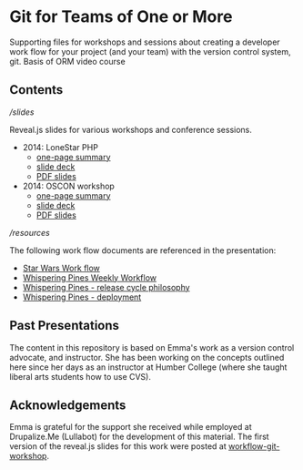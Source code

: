 Git for Teams of One or More
=====================

Supporting files for workshops and sessions about creating a
developer work flow for your project (and your team) with the
version control system, git.
Basis of ORM video course


## Contents

*/slides*

Reveal.js slides for various workshops and conference sessions.

- 2014: LoneStar PHP
  - [one-page summary](slides/slides/session-lonestarphp-strategy.md)
  - [slide deck](http://emmajane.github.io/gitforteams/slides/slides/session-lonestar.html)
  - [PDF slides](http://emmajane.github.io/gitforteams/handouts/slides-gitforteams-lonestarphp.pdf)
- 2014: OSCON workshop
  - [one-page summary](slides/slides/workshop-oscon-gitforteams.md)
  - [slide deck](http://emmajane.github.io/gitforteams/slides/slides/workshop-oscon.html)
  - [PDF slides](http://emmajane.github.io/gitforteams/handouts/slides-gitforteams-oscon.pdf)

*/resources*

The following work flow documents are referenced in the presentation:

- [Star Wars Work flow](resources/workflow-sample-starwars.md)
- [Whispering Pines Weekly Workflow](resources/workflow-sample-whisperingpines-code.md)
- [Whispering Pines - release cycle philosophy](resources/workflow-sample-whisperingpines-releasecycle.md)
- [Whispering Pines - deployment](resources/workflow-sample-whisperingpines-deployment.md)

## Past Presentations

The content in this repository is based on Emma's work as a
version control advocate, and instructor. She has been working
on the concepts outlined here since her days as an instructor at
Humber College (where she taught liberal arts
students how to use CVS).

## Acknowledgements

Emma is grateful for the support she received while employed at
Drupalize.Me (Lullabot) for the development of this material.
The first version of the reveal.js slides for this work were posted
at [workflow-git-workshop](https://github.com/DrupalizeMe/workflow-git-workshop).
